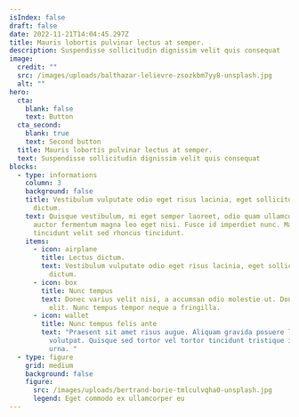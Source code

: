 ```yaml
---
isIndex: false
draft: false
date: 2022-11-21T14:04:45.297Z
title: Mauris lobortis pulvinar lectus at semper.
description: Suspendisse sollicitudin dignissim velit quis consequat
image:
  credit: ""
  src: /images/uploads/balthazar-lelievre-zsozkbm7yy8-unsplash.jpg
  alt: ""
hero:
  cta:
    blank: false
    text: Button
  cta_second:
    blank: true
    text: Second button
  title: Mauris lobortis pulvinar lectus at semper.
  text: Suspendisse sollicitudin dignissim velit quis consequat
blocks:
  - type: informations
    column: 3
    background: false
    title: Vestibulum vulputate odio eget risus lacinia, eget sollicitudin lectus
      dictum.
    text: Quisque vestibulum, mi eget semper laoreet, odio quam ullamcorper turpis,
      auctor fermentum magna leo eget nisi. Fusce id imperdiet nunc. Mauris
      tincidunt velit sed rhoncus tincidunt.
    items:
      - icon: airplane
        title: Lectus dictum.
        text: Vestibulum vulputate odio eget risus lacinia, eget sollicitudin lectus
          dictum.
      - icon: box
        title: Nunc tempus
        text: Donec varius velit nisi, a accumsan odio molestie ut. Donec quis tristique
          elit. Nunc tempus tempor neque a fringilla.
      - icon: wallet
        title: Nunc tempus felis ante
        text: "Praesent sit amet risus augue. Aliquam gravida posuere lectus ut
          volutpat. Quisque sed tortor vel tortor tincidunt tristique id nec
          urna. "
  - type: figure
    grid: medium
    background: false
    figure:
      src: /images/uploads/bertrand-borie-tmlculvqha0-unsplash.jpg
      legend: Eget commodo ex ullamcorper eu
---
```

